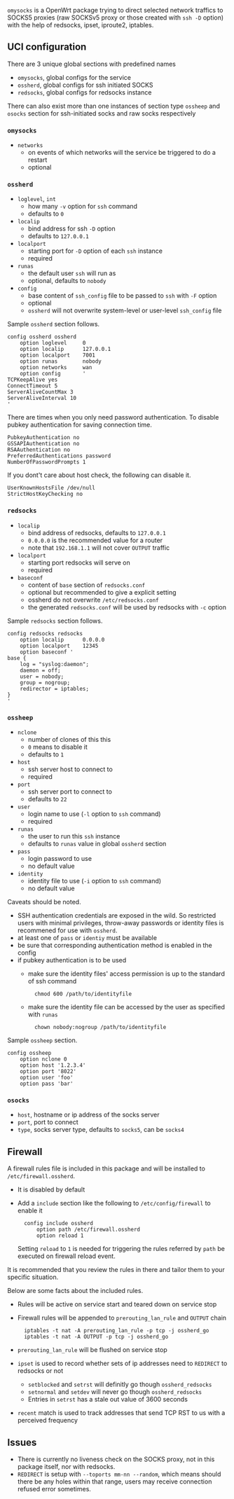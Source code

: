 `omysocks` is a OpenWrt package trying to direct selected network traffics to SOCKS5 proxies (raw SOCKSv5 proxy or those created with `ssh -D` option) with the help of redsocks, ipset, iproute2, iptables.

## UCI configuration

There are 3 unique global sections with predefined names

- `omysocks`, global configs for the service
- `ossherd`, global configs for ssh initiated SOCKS
- `redsocks`, global configs for redsocks instance

There can also exist more than one instances of section type `ossheep` and `osocks` section for ssh-initiated socks and raw socks respectively

### `omysocks`

- `networks`
	- on events of which networks will the service be triggered to do a restart
	- optional

### `ossherd`

- `loglevel`, `int`
	- how many `-v` option for `ssh` command
	- defaults to `0`
- `localip`
	- bind address for ssh `-D` option
	- defaults to `127.0.0.1`
- `localport`
	- starting port for `-D` option of each `ssh` instance
	- required
- `runas`
	- the default user `ssh` will run as
	- optional, defaults to `nobody`
- `config`
	- base content of `ssh_config` file to be passed to `ssh` with `-F` option
	- optional
	- `ossherd` will not overwrite system-level or user-level `ssh_config` file

Sample `ossherd` section follows.

	config ossherd ossherd
		option loglevel		0
		option localip		127.0.0.1
		option localport	7001
		option runas		nobody
		option networks		wan
		option config		'
	TCPKeepAlive yes
	ConnectTimeout 5
	ServerAliveCountMax 3
	ServerAliveInterval 10
	'

There are times when you only need password authentication.  To disable pubkey authentication for saving connection time.

	PubkeyAuthentication no
	GSSAPIAuthentication no
	RSAAuthentication no
	PreferredAuthentications password
	NumberOfPasswordPrompts 1

If you dont't care about host check, the following can disable it.

	UserKnownHostsFile /dev/null
	StrictHostKeyChecking no

### `redsocks`

- `localip`
	- bind address of redsocks, defaults to `127.0.0.1`
	- `0.0.0.0` is the recommended value for a router
	- note that `192.168.1.1` will not cover `OUTPUT` traffic
- `localport`
	- starting port redsocks will serve on
	- required
- `baseconf`
	- content of `base` section of `redsocks.conf`
	- optional but recommended to give a explicit setting
	- ossherd do not overwrite `/etc/redsocks.conf`
	- the generated `redsocks.conf` will be used by redsocks with `-c` option

Sample `redsocks` section follows.

	config redsocks redsocks
		option localip		0.0.0.0
		option localport	12345
		option baseconf '
	base {
		log = "syslog:daemon";
		daemon = off;
		user = nobody;
		group = nogroup;
		redirector = iptables;
	}
	'

### `ossheep`

- `nclone`
	- number of clones of this this
	- `0` means to disable it
	- defaults to `1`
- `host`
	- ssh server host to connect to
	- required
- `port`
	- ssh server port to connect to
	- defaults to `22`
- `user`
	- login name to use (`-l` option to `ssh` command)
	- required
- `runas`
	- the user to run this `ssh` instance
	- defaults to `runas` value in global `ossherd` section
- `pass`
	- login password to use
	- no default value
- `identity`
	- identity file to use (`-i` option to `ssh` command)
	- no default value

Caveats should be noted.

- SSH authentication credentials are exposed in the wild.  So restricted users with minimal privileges, throw-away passwords or identity files is recommened for use with `ossherd`.
- at least one of `pass` or `identiy` must be available
- be sure that corresponding authentication method is enabled in the config
- if pubkey authentication is to be used
	- make sure the identity files' access permission is up to the standard of ssh command

			chmod 600 /path/to/identityfile

	- make sure the identity file can be accessed by the user as specified with `runas`

			chown nobody:nogroup /path/to/identityfile

Sample `ossheep` section.

	config ossheep
		option nclone 0
		option host '1.2.3.4'
		option port '8022'
		option user 'foo'
		option pass 'bar'

### `osocks`

- `host`, hostname or ip address of the socks server
- `port`, port to connect
- `type`, socks server type, defaults to `socks5`, can be `socks4`

## Firewall

A firewall rules file is included in this package and will be installed to `/etc/firewall.ossherd`.

- It is disabled by default
- Add a `include` section like the following to `/etc/config/firewall` to enable it

		config include ossherd
			option path /etc/firewall.ossherd
			option reload 1

	Setting `reload` to `1` is needed for triggering the rules referred by `path` be executed on firewall reload event.

It is recommended that you review the rules in there and tailor them to your specific situation.

Below are some facts about the included rules.

- Rules will be active on service start and teared down on service stop
- Firewall rules will be appended to `prerouting_lan_rule` and `OUTPUT` chain

		iptables -t nat -A prerouting_lan_rule -p tcp -j ossherd_go
		iptables -t nat -A OUTPUT -p tcp -j ossherd_go

- `prerouting_lan_rule` will be flushed on service stop
- `ipset` is used to record whether sets of ip addresses need to `REDIRECT` to redsocks or not
	- `setblocked` and `setrst` will definitly go though `ossherd_redsocks`
	- `setnormal` and `setdev` will never go though `ossherd_redsocks`
	- Entries in `setrst` has a stale out value of 3600 seconds
- `recent` match is used to track addresses that send TCP RST to us with a perceived frequency

## Issues

- There is currently no liveness check on the SOCKS proxy, not in this package itself, nor with redsocks.
- `REDIRECT` is setup with `--toports mm-nn --random`, which means should there be any holes within that range, users may receive connection refused error sometimes.
